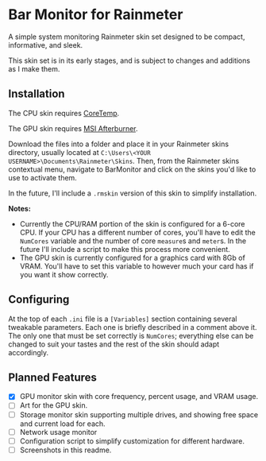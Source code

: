 # Bar Monitor for Rainmeter

A simple system monitoring Rainmeter skin set designed to be compact, informative, and sleek.

This skin set is in its early stages, and is subject to changes and additions as I make them.

## Installation 

The CPU skin requires [CoreTemp](http://www.alcpu.com/CoreTemp/).

The GPU skin requires [MSI Afterburner](https://www.msi.com/page/afterburner).

Download the files into a folder and place it in your Rainmeter skins directory, 
usually located at `C:\Users\<YOUR USERNAME>\Documents\Rainmeter\Skins`. Then, from the Rainmeter
skins contextual menu, navigate to BarMonitor and click on the skins you'd like to use to activate them.

In the future, I'll include a `.rmskin` version of this skin to simplify installation. 

**Notes:** 
- Currently the CPU/RAM portion of the skin is configured for a 6-core CPU. If your CPU has a
different number of cores, you'll have to edit the `NumCores` variable and the number of core `measure`s
and `meter`s. In the future I'll include a script to make this process more convenient.
- The GPU skin is currently configured for a graphics card with 8Gb of VRAM. You'll have to set this
variable to however much your card has if you want it show correctly.

## Configuring

At the top of each `.ini` file is a `[Variables]` section containing several tweakable parameters. Each one
is briefly described in a comment above it. The only one that must be set correctly is `NumCores`; everything
else can be changed to suit your tastes and the rest of the skin should adapt accordingly.

## Planned Features

- [x] GPU monitor skin with core frequency, percent usage, and VRAM usage.
- [ ] Art for the GPU skin.
- [ ] Storage monitor skin supporting multiple drives, and showing free space and current load for each.
- [ ] Network usage monitor
- [ ] Configuration script to simplify customization for different hardware.
- [ ] Screenshots in this readme.
